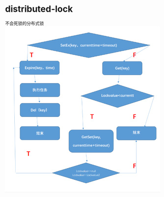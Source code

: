 ﻿# distributed-lock
不会死锁的分布式锁
![image](https://raw.githubusercontent.com/aaa081215/distributed-lock/master/images/666.png)
